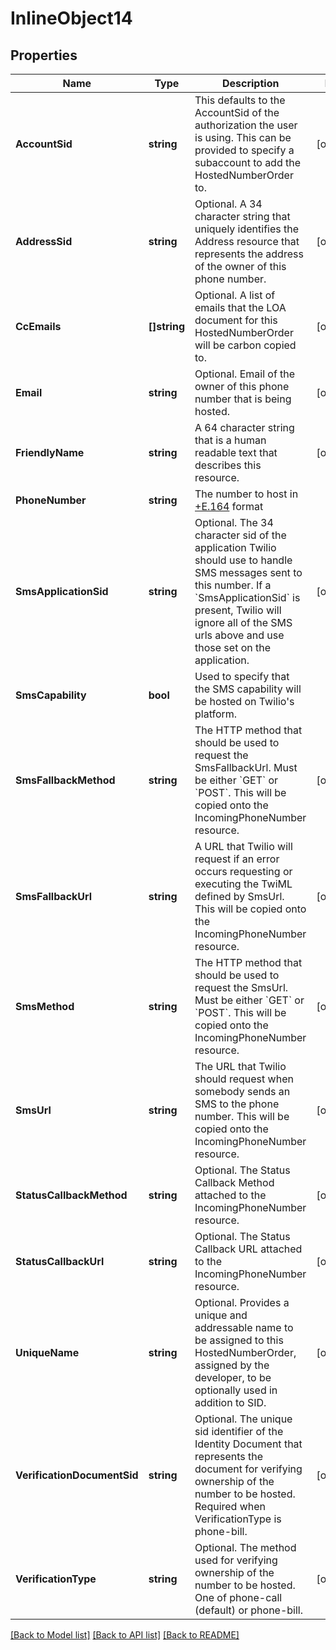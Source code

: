 # InlineObject14

## Properties

Name | Type | Description | Notes
------------ | ------------- | ------------- | -------------
**AccountSid** | **string** | This defaults to the AccountSid of the authorization the user is using. This can be provided to specify a subaccount to add the HostedNumberOrder to. | [optional] 
**AddressSid** | **string** | Optional. A 34 character string that uniquely identifies the Address resource that represents the address of the owner of this phone number. | [optional] 
**CcEmails** | **[]string** | Optional. A list of emails that the LOA document for this HostedNumberOrder will be carbon copied to. | [optional] 
**Email** | **string** | Optional. Email of the owner of this phone number that is being hosted. | [optional] 
**FriendlyName** | **string** | A 64 character string that is a human readable text that describes this resource. | [optional] 
**PhoneNumber** | **string** | The number to host in [+E.164](https://en.wikipedia.org/wiki/E.164) format | 
**SmsApplicationSid** | **string** | Optional. The 34 character sid of the application Twilio should use to handle SMS messages sent to this number. If a &#x60;SmsApplicationSid&#x60; is present, Twilio will ignore all of the SMS urls above and use those set on the application. | [optional] 
**SmsCapability** | **bool** | Used to specify that the SMS capability will be hosted on Twilio&#39;s platform. | 
**SmsFallbackMethod** | **string** | The HTTP method that should be used to request the SmsFallbackUrl. Must be either &#x60;GET&#x60; or &#x60;POST&#x60;. This will be copied onto the IncomingPhoneNumber resource. | [optional] 
**SmsFallbackUrl** | **string** | A URL that Twilio will request if an error occurs requesting or executing the TwiML defined by SmsUrl. This will be copied onto the IncomingPhoneNumber resource. | [optional] 
**SmsMethod** | **string** | The HTTP method that should be used to request the SmsUrl. Must be either &#x60;GET&#x60; or &#x60;POST&#x60;.  This will be copied onto the IncomingPhoneNumber resource. | [optional] 
**SmsUrl** | **string** | The URL that Twilio should request when somebody sends an SMS to the phone number. This will be copied onto the IncomingPhoneNumber resource. | [optional] 
**StatusCallbackMethod** | **string** | Optional. The Status Callback Method attached to the IncomingPhoneNumber resource. | [optional] 
**StatusCallbackUrl** | **string** | Optional. The Status Callback URL attached to the IncomingPhoneNumber resource. | [optional] 
**UniqueName** | **string** | Optional. Provides a unique and addressable name to be assigned to this HostedNumberOrder, assigned by the developer, to be optionally used in addition to SID. | [optional] 
**VerificationDocumentSid** | **string** | Optional. The unique sid identifier of the Identity Document that represents the document for verifying ownership of the number to be hosted. Required when VerificationType is phone-bill. | [optional] 
**VerificationType** | **string** | Optional. The method used for verifying ownership of the number to be hosted. One of phone-call (default) or phone-bill. | [optional] 

[[Back to Model list]](../README.md#documentation-for-models) [[Back to API list]](../README.md#documentation-for-api-endpoints) [[Back to README]](../README.md)


